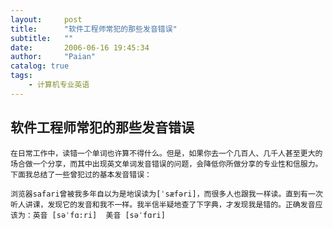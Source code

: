 ```yaml
---
layout:     post
title:      "软件工程师常犯的那些发音错误"
subtitle:   ""
date:       2006-06-16 19:45:34
author:     "Paian"
catalog: true
tags:
    - 计算机专业英语
---
```


## 软件工程师常犯的那些发音错误

    在日常工作中，读错一个单词也许算不得什么。但是，如果你去一个几百人、几千人甚至更大的场合做一个分享，而其中出现英文单词发音错误的问题，会降低你所做分享的专业性和信服力。下面我总结了一些曾犯过的基本发音错误：

    浏览器safari曾被我多年自以为是地误读为[ˈsæfəri]，而很多人也跟我一样读。直到有一次听人讲课，发现它的发音和我不一样。我半信半疑地查了下字典，才发现我是错的。正确发音应该为：英音 [səˈfɑ:ri]  美音 [səˈfɑri]


